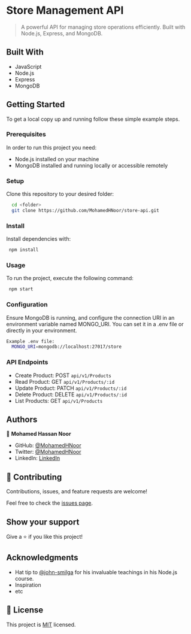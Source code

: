 # Store Management API

> A powerful API for managing store operations efficiently. Built with Node.js, Express, and MongoDB.

## Built With

- JavaScript
- Node.js
- Express
- MongoDB

## Getting Started

To get a local copy up and running follow these simple example steps.

### Prerequisites

In order to run this project you need:

- Node.js installed on your machine
- MongoDB installed and running locally or accessible remotely

### Setup

Clone this repository to your desired folder:

```sh
  cd <folder>
  git clone https://github.com/MohamedHNoor/store-api.git
```

### Install

Install dependencies with:

```sh
 npm install
```

### Usage

To run the project, execute the following command:

```sh
 npm start
```

### Configuration

Ensure MongoDB is running, and configure the connection URI in an environment variable named MONGO_URI. You can set it in a .env file or directly in your environment.

```sh
Example .env file:
  MONGO_URI=mongodb://localhost:27017/store
```

### API Endpoints

- Create Product: POST `api/v1/Products`
- Read Product: GET `api/v1/Products/:id`
- Update Product: PATCH `api/v1/Products/:id`
- Delete Product: DELETE `api/v1/Products/:id`
- List Products: GET `api/v1/Products`

## Authors

👤 **Mohamed Hassan Noor**

- GitHub: [@MohamedHNoor](https://github.com/MohamedHNoor)
- Twitter: [@MohamedHNoor](https://twitter.com/MohamedHNoor)
- LinkedIn: [LinkedIn](https://www.linkedin.com/in/mohamedhnoor/)

## 🤝 Contributing

Contributions, issues, and feature requests are welcome!

Feel free to check the [issues page](https://github.com/MohamedHNoor/task-manager-api/issues).

## Show your support

Give a ⭐️ if you like this project!

## Acknowledgments

- Hat tip to [@john-smilga](https://github.com/john-smilga) for his invaluable teachings in his Node.js course.
- Inspiration
- etc

## 📝 License

This project is [MIT](./LICENSE) licensed.
